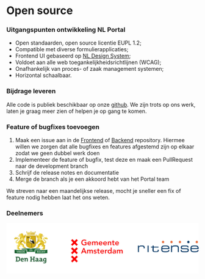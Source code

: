 # Open source

### Uitgangspunten ontwikkeling NL Portal

* Open standaarden, open source licentie EUPL 1.2;
* Compatible met diverse formulierapplicaties;
* Frontend UI gebaseerd op [NL Design System](https://nldesignsystem.nl/);
* Voldoet aan alle web toegankelijkheidsrichtlijnen (WCAG);
* Onafhankelijk van proces- of zaak management systemen;
* Horizontal schaalbaar.

### Bijdrage leveren

Alle code is publiek beschikbaar op onze [github](https://github.com/nl-portal/). We zijn trots op ons werk, laten je graag meer zien of helpen je op gang te komen.

### Feature of bugfixes toevoegen

1. Maak een issue aan in de [Frontend](https://github.com/nl-portal/nl-portal-frontend-libraries) of [Backend](https://github.com/nl-portal/nl-portal-backend-libraries) repository. Hiermee willen we zorgen dat alle bugfixes en features afgestemd zijn op elkaar zodat we geen dubbel werk doen
2. Implementeer de feature of bugfix, test deze en maak een PullRequest naar de development branch
3. Schrijf de release notes en documentatie
4. Merge de branch als je een akkoord hebt van het Portal team

We streven naar een maandelijkse release, mocht je sneller een fix of feature nodig hebben laat het ons weten.

### Deelnemers

![deelnemers](img/denhaag_amsterdam_ritense.jpg)
